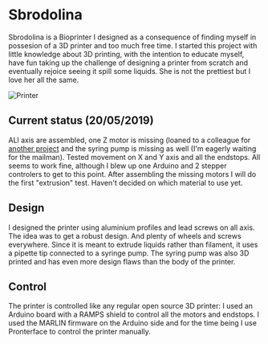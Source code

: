 # Sbrodolina

Sbrodolina is a Bioprinter I designed as a consequence of finding myself in possesion of a 3D printer and too much free time.
I started this project with little knowledge about 3D printing, with the intention to educate myself, have fun taking up the challenge of designing a printer from scratch and eventually rejoice seeing it spill some liquids.
She is not the prettiest but I love her all the same.

![Printer](https://github.com/Leo-GG/Sbrodolina/blob/master/pics/full_view.jpg "Sbrodolina in its current status")

## Current status (20/05/2019)

ALl axis are assembled, one Z motor is missing (loaned to a colleague for [another project](https://github.com/Leo-GG/PumpControl) and the syring pump is missing as well (I'm eagerly waiting for the mailman). 
Tested movement on X and Y axis and all the endstops. All seems to work fine, although I blew up one Arduino and 2 stepper controlers to get to this point. 
After assembling the missing motors I will do the first "extrusion" test. Haven't decided on which material to use yet.

## Design

I designed the printer using aluminium profiles and lead screws on all axis. The idea was to get a robust design. And plenty of wheels and screws everywhere.
Since it is meant to extrude liquids rather than filament, it uses a pipette tip connected to a syringe pump. The syring pump was also 3D printed and has even more design flaws than the body of the printer.

## Control

The printer is controlled like any regular open source 3D printer: I used an Arduino board with a RAMPS shield to control all the motors and endstops. 
I used the MARLIN firmware on the Arduino side and for the time being I use Pronterface to control the printer manually.

